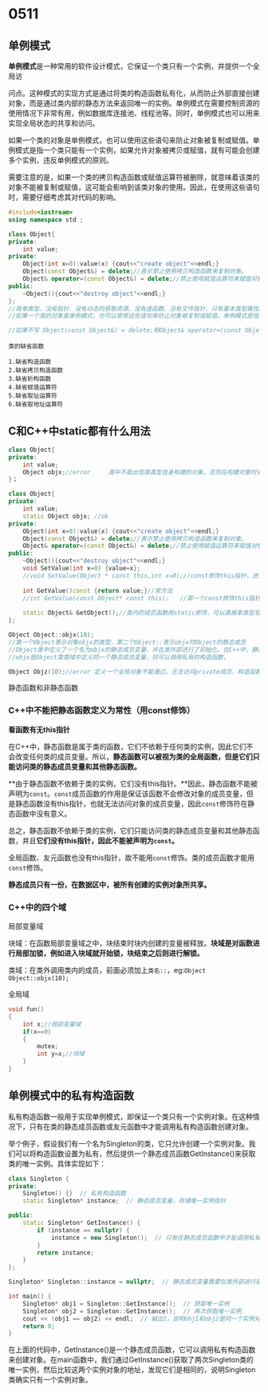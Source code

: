 # 0511

## 单例模式

**单例模式**是一种常用的软件设计模式，它保证一个类只有一个实例，并提供一个全局访

问点。这种模式的实现方式是通过将类的构造函数私有化，从而防止外部直接创建对象，而是通过类内部的静态方法来返回唯一的实例。单例模式在需要控制资源的使用情况下非常有用，例如数据库连接池、线程池等。同时，单例模式也可以用来实现全局状态的共享和访问。

如果一个类的对象是单例模式，也可以使用这些语句来防止对象被复制或赋值。单例模式是指一个类只能有一个实例，如果允许对象被拷贝或赋值，就有可能会创建多个实例，违反单例模式的原则。

需要注意的是，如果一个类的拷贝构造函数或赋值运算符被删除，就意味着该类的对象不能被复制或赋值，这可能会影响到该类对象的使用。因此，在使用这些语句时，需要仔细考虑其对代码的影响。

```c++
#include<iostream>
using namespace std ;

class Object{
private:
    int value;
private:
    Object(int x=0):value(x) {cout<<"create object"<<endl;}
    Object(const Object&) = delete;//表示禁止使用拷贝构造函数来复制对象。
    Object& operator=(const Object&) = delete;//禁止使用赋值运算符来赋值对象
public:
    ~Object(){cout<<"destroy object"<<endl;}
};
//简单类型，没有指针、没有动态的获取资源、没有虚函数、没有文件指针，只有基本类型属性。可以通过赋值构造函数
//如果一个类的对象是单例模式，也可以使用这些语句来防止对象被复制或赋值。单例模式是指一个类只能有一个实例，如果允许对象被拷贝或赋值，就有可能会创建多个实例，违反单例模式的原则。

//如果不写 Object(const Object&) = delete;和Object& operator=(const Object&) = delete;	就会在编译时产生缺省的拷贝构造函数和赋值


```



```
类的缺省函数

1.缺省构造函数
2.缺省拷贝构造函数
3.缺省析构函数
4.缺省赋值运算符
5.缺省取址运算符
6.缺省取地址运算符
```

## C和C++中static都有什么用法

```c++
class Object{
private:
    int value;
    Object objx;//error 	类中不能出现类类型自身构建的对象，否则在构建对象时会陷入无限递归
}；

class Object{
private:
    int value;
    static Object objx;	//ok
private:
    Object(int x=0):value(x) {cout<<"create object"<<endl;}
    Object(const Object&) = delete;//表示禁止使用拷贝构造函数来复制对象。
    Object& operator=(const Object&) = delete;//禁止使用赋值运算符来赋值对象
public:
    ~Object(){cout<<"destroy object"<<endl;}
    void SetValue(int x=0) {value=x};
    //void SetValue(Object * const this,int x=0);//const修饰this指针，进入函数后this指针自身不能被修改
    
    int GetValue()const {return value;}//常方法
    //int GetValue(const Object* const this);	//第一个const修饰this指针的解引用，即其所指之物
    
    static Object& GetObject();//类内的成员函数用static修饰，可以直接拿类型名调用，不能用const修饰因为其没有this指针
};

Object Object::objx(10);
//第一个Object表示对象objx的类型，第二个Object::表示objx时Object的静态成员
//Object类中定义了一个名为objx的静态成员变量，并在类外部进行了初始化。在C++中，静态成员变量的初始化需要在类外部进行，而不是在构造函数中进行。
//objx是Object类类域中定义的一个静态成员变量，则可以调用私有的构造函数，

Object Objz(10);//error 定义一个全局对象不能通过，无法访问private成员，构造函数为私有
```

静态函数和非静态函数

### C++中不能把静态函数定义为常性（用const修饰）

**看函数有无this指针**

在C++中，静态函数是属于类的函数，它们不依赖于任何类的实例，因此它们不会改变任何类的成员变量。所以，**静态函数可以被视为类的全局函数，但是它们只能访问类的静态成员变量和其他静态函数。**

**由于静态函数不依赖于类的实例，它们没有this指针。**因此，静态函数不能被声明为`const`。`const`成员函数的作用是保证该函数不会修改对象的成员变量，但是静态函数没有this指针，也就无法访问对象的成员变量，因此`const`修饰符在静态函数中没有意义。

总之，静态函数不依赖于类的实例，它们只能访问类的静态成员变量和其他静态函数，并且**它们没有this指针，因此不能被声明为`const`。**

全局函数、友元函数也没有this指针，故不能用`const`修饰。类的成员函数才能用`const`修饰。

**静态成员只有一份，在数据区中，被所有创建的实例对象所共享。**

### C++中的四个域

局部变量域

块域：在函数局部变量域之中，块结束时块内创建的变量被释放。**块域是对函数进行局部加锁，例如进入块域就开始锁，块结束之后则进行解锁。**

类域：在类外调用类内的成员，前面必须加上`类名::`，eg:`Object Object::objx(10);`

全局域

```c++
void fun()
{
	int x;//局部变量域
    if(x==0)
    {
        mutex;
		int y=x;//块域
    }
}
```





## 单例模式中的私有构造函数

私有构造函数一般用于实现单例模式，即保证一个类只有一个实例对象。在这种情况下，只有在类的静态成员函数或友元函数中才能调用私有构造函数创建对象。

举个例子，假设我们有一个名为Singleton的类，它只允许创建一个实例对象。我们可以将构造函数设置为私有，然后提供一个静态成员函数GetInstance()来获取类的唯一实例。具体实现如下：

```c++
class Singleton {
private:
    Singleton() {}  // 私有构造函数
    static Singleton* instance;  // 静态成员变量，存储唯一实例指针

public:
    static Singleton* GetInstance() {
        if (instance == nullptr) {
            instance = new Singleton();  // 只有在静态成员函数中才能调用私有构造函数创建对象
        }
        return instance;
    }
};

Singleton* Singleton::instance = nullptr;  // 静态成员变量需要在类外部进行初始化

int main() {
    Singleton* obj1 = Singleton::GetInstance();  // 获取唯一实例
    Singleton* obj2 = Singleton::GetInstance();  // 再次获取唯一实例
    cout << (obj1 == obj2) << endl;  // 输出1，说明obj1和obj2是同一个实例对象
    return 0;
}
```

在上面的代码中，GetInstance()是一个静态成员函数，它可以调用私有构造函数来创建对象。在main函数中，我们通过GetInstance()获取了两次Singleton类的唯一实例，然后比较这两个实例对象的地址，发现它们是相同的，说明Singleton类确实只有一个实例对象。